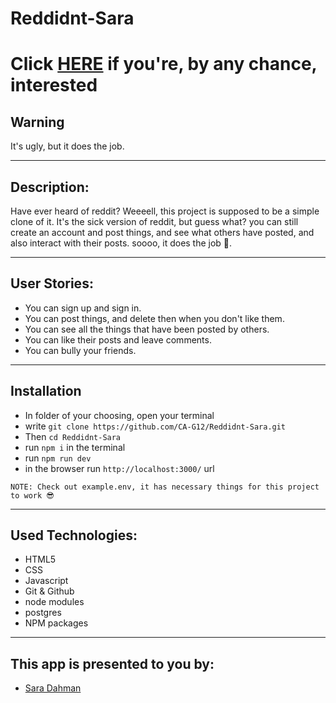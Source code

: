 # Reddidnt-Sara

# Click [HERE](https://reddidnt-sara.herokuapp.com/) if you're, by any chance, interested

## Warning
It's ugly, but it does the job.

---
## Description:

Have ever heard of reddit? Weeeell, this project is supposed to be a simple clone of it. It's the sick version of reddit, but guess what? you can still create an account and post things, and see what others have posted, and also interact with their posts. soooo, it does the job 🥴.

---

## User Stories:

- You can sign up and sign in.
- You can post things, and delete then when you don't like them.
- You can see all the things that have been posted by others.
- You can like their posts and leave comments.
- You can bully your friends.

---

## Installation

- In folder of your choosing, open your terminal
- write `git clone https://github.com/CA-G12/Reddidnt-Sara.git`
- Then `cd Reddidnt-Sara`
- run `npm i` in the terminal
- run `npm run dev`
- in the browser run `http://localhost:3000/` url

`NOTE: Check out example.env, it has necessary things for this project to work 😎`

---

## Used Technologies:

- HTML5
- CSS
- Javascript
- Git & Github
- node modules
- postgres
- NPM packages
---

## This app is presented to you by:

- [Sara Dahman](https://github.com/SaraDahman)
